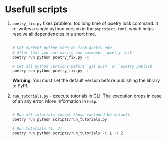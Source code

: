 # Usefull scripts

1. ```poetry_fix.py``` fixes problem: too long time of poetry lock command. It re-writes a single python version in the ```pyproject.toml```, which helps resolve all dependencies in a short time.

    ```bash

    # Set current python version from poetry env
    # After that you can easily run command: `poetry lock`
    poetry run python poetry_fix.py -c

    # Set all python versions before `git push` or `poetry publish`
    poetry run python poetry_fix.py -f

    ```

    **Warning**: You must set the default version before publishing the library to PyPI.

2. ```run_tutorials.py``` - execute tutorials in CLI. The execution drops in case of an any error. More information in `help`.

    ```bash

    # Run all tutorials except those excluded by default.
    poetry run python scripts/run_tutorials.py

    # Run tutorials (1, 2)
    poetry run python scripts/run_tutorials -t 1 -t 2

    ```
